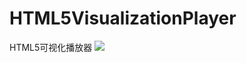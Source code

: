 # HTML5VisualizationPlayer
HTML5可视化播放器
![](https://poppinrubo.github.io/HTML5VisualizationPlayer/images/demo.gif)  
